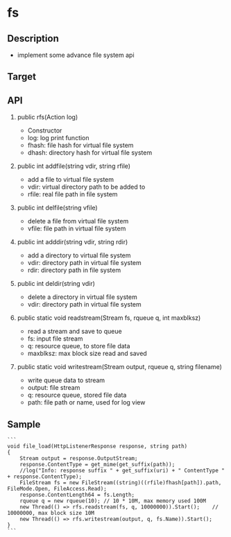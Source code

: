 # fs

## Description
- implement some advance file system api

## Target

## API
1. public rfs(Action<string> log)
    - Constructor
    - log: log print function
    - fhash: file hash for virtual file system
    - dhash: directory hash for virtual file system

2. public int addfile(string vdir, string rfile)
    - add a file to virtual file system
    - vdir: virtual directory path to be added to
    - rfile: real file path in file system

3. public int delfile(string vfile)
    - delete a file from virtual file system
    - vfile: file path in virtual file system

4. public int adddir(string vdir, string rdir)
    - add a directory to virtual file system
    - vdir: directory path in virtual file system
    - rdir: directory path in file system

5. public int deldir(string vdir)
    - delete a directory in virtual file system
    - vdir: directory path in virtual file system

6. public static void readstream(Stream fs, rqueue q, int maxblksz)
    - read a stream and save to queue
    - fs: input file stream
    - q: resource queue, to store file data
    - maxblksz: max block size read and saved

7. public static void writestream(Stream output, rqueue q, string filename)
    - write queue data to stream
    - output: file stream
    - q: resource queue, stored file data
    - path: file path or name, used for log view


## Sample
    ```
    void file_load(HttpListenerResponse response, string path)
    {
        Stream output = response.OutputStream;
        response.ContentType = get_mime(get_suffix(path));
        //log("Info: response suffix " + get_suffix(uri) + " ContentType " + response.ContentType);
        FileStream fs = new FileStream((string)((rfile)fhash[path]).path, FileMode.Open, FileAccess.Read);
        response.ContentLength64 = fs.Length;
        rqueue q = new rqueue(10); // 10 * 10M, max memory used 100M
        new Thread(() => rfs.readstream(fs, q, 10000000)).Start();    // 10000000, max block size 10M
        new Thread(() => rfs.writestream(output, q, fs.Name)).Start();
    }
    ```
